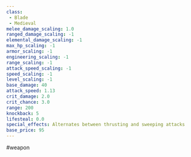 ```yaml
---
class: 
 - Blade
 - Medieval
melee_damage_scaling: 1.0
ranged_damage_scaling: -1
elemental_damage_scaling: -1
max_hp_scaling: -1
armor_scaling: -1
engineering_scaling: -1
range_scaling: -1
attack_speed_scaling: -1
speed_scaling: -1
level_scaling: -1
base_damage: 40
attack_speed: 1.13
crit_damage: 2.0
crit_chance: 3.0
range: 200
knockback: 5
lifesteal: 0.0
special_effects: Alternates between thrusting and sweeping attacks
base_price: 95
---
```

#weapon
